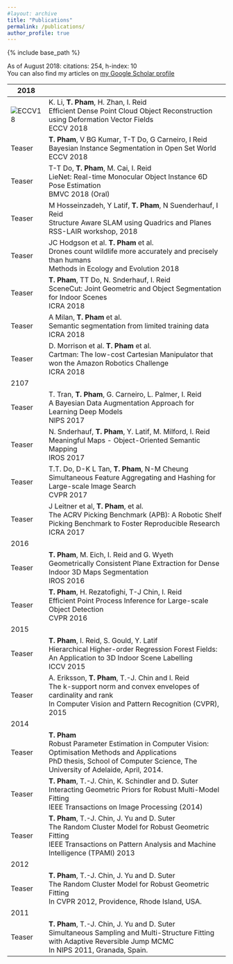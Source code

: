 ```yaml
---
#layout: archive
title: "Publications"
permalink: /publications/
author_profile: true
---
```

{% include base_path %}

<!--
{% if author.googlescholar %}
You can also find my articles on <u><a href="{{author.googlescholar}}">my Google Scholar profile</a>.</u>
{% endif %}
-->
As of August 2018: citations: 254, h-index: 10  
You can also find my articles on [my Google Scholar profile](https://scholar.google.com.au/citations?user=Rfj56F4AAAAJ&hl=en "Google Scholar")

|  2018 |   |
|---|---|
|![ECCV18](../images/3D_deep_reconstruction) | K. Li, **T. Pham**, H. Zhan, I. Reid <br> Efficient Dense Point Cloud Object Reconstruction using Deformation Vector Fields <br>ECCV 2018|
|Teaser | **T. Pham**, V BG Kumar, T-T Do, G Carneiro, I Reid <br> Bayesian Instance Segmentation in Open Set World <br> ECCV 2018|
|Teaser |T-T Do, **T. Pham**, M. Cai, I. Reid  <br> LieNet: Real-time Monocular Object Instance 6D Pose Estimation <br> BMVC 2018 (Oral) |
|Teaser|M Hosseinzadeh, Y Latif, **T. Pham**, N Suenderhauf, I Reid <br> Structure Aware SLAM using Quadrics and Planes  <br> RSS-LAIR workshop, 2018|
|Teaser|JC Hodgson et al. **T. Pham** et al.  <br> Drones count wildlife more accurately and precisely than humans  <br> Methods in Ecology and Evolution 2018|
|Teaser|**T. Pham**, TT Do, N. Snderhauf, I. Reid<br>SceneCut: Joint Geometric and Object Segmentation for Indoor Scenes<br>ICRA 2018|
|Teaser|A Milan, **T. Pham** et al. <br> Semantic segmentation from limited training data <br> ICRA 2018|
|Teaser|D. Morrison et al. **T. Pham** et al.  <br>Cartman: The low-cost Cartesian Manipulator that won the Amazon Robotics Challenge  <br>ICRA 2018|
|2107| |
|Teaser |T. Tran, **T. Pham**, G. Carneiro, L. Palmer, I. Reid <br> A Bayesian Data Augmentation Approach for Learning Deep Models <br> NIPS 2017|
|Teaser| N. Snderhauf, **T. Pham**, Y. Latif, M. Milford, I. Reid <br> Meaningful Maps - Object-Oriented Semantic Mapping <br> IROS 2017|
|Teaser|T.T. Do, D-K L Tan, **T. Pham**, N-M Cheung <br> Simultaneous Feature Aggregating and Hashing for Large-scale Image Search <br> CVPR 2017|
|Teaser| J Leitner et al, **T. Pham**, et al.  <br> The ACRV Picking Benchmark (APB): A Robotic Shelf Picking Benchmark to Foster Reproducible Research <br> ICRA 2017|
|2016| |
|Teaser| **T. Pham**, M. Eich, I. Reid and G. Wyeth <br> Geometrically Consistent Plane Extraction for Dense Indoor 3D Maps Segmentation <br> IROS 2016|
|Teaser| **T. Pham**, H. Rezatofighi, T-J Chin, I. Reid <br> Efficient Point Process Inference for Large-scale Object Detection <br> CVPR 2016|
|2015| |
|Teaser|**T. Pham**, I. Reid, S. Gould, Y. Latif <br> Hierarchical Higher-order Regression Forest Fields: An Application to 3D Indoor Scene Labelling <br >ICCV 2015 |
|Teaser|A. Eriksson, **T. Pham**, T.-J. Chin and I. Reid <br> The k-support norm and convex envelopes of cardinality and rank  <br> In Computer Vision and Pattern Recognition (CVPR), 2015|
|2014||
|Teaser|**T. Pham**  <br >Robust Parameter Estimation in Computer Vision: Optimisation Methods and Applications  <br> PhD thesis, School of Computer Science, The University of Adelaide, April, 2014.|
|Teaser|**T. Pham**, T.-J. Chin, K. Schindler and D. Suter <br> Interacting Geometric Priors for Robust Multi-Model Fitting <br> IEEE Transactions on Image Processing (2014)|
|Teaser|**T. Pham**, T.-J. Chin, J. Yu and D. Suter <br> The Random Cluster Model for Robust Geometric Fitting  <br> IEEE Transactions on Pattern Analysis and Machine Intelligence (TPAMI) 2013|
|2012||
|Teaser|**T. Pham**, T.-J. Chin, J. Yu and D. Suter <br> The Random Cluster Model for Robust Geometric Fitting  <br> In CVPR 2012, Providence, Rhode Island, USA.|
|2011||
|Teaser|**T. Pham**, T.-J. Chin, J. Yu and D. Suter <br> Simultaneous Sampling and Multi-Structure Fitting with Adaptive Reversible Jump MCMC  <br> In NIPS 2011, Granada, Spain.|
